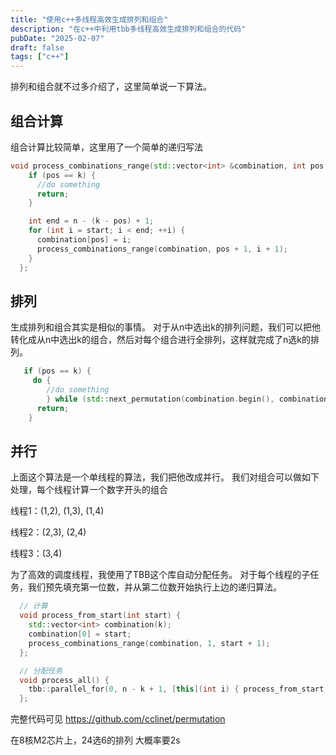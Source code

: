```yaml
---
title: "使用c++多线程高效生成排列和组合"
description: "在c++中利用tbb多线程高效生成排列和组合的代码"
pubDate: "2025-02-07"
draft: false
tags: ["c++"]
---
```


排列和组合就不过多介绍了，这里简单说一下算法。

## 组合计算

组合计算比较简单，这里用了一个简单的递归写法

```cpp
void process_combinations_range(std::vector<int> &combination, int pos, int start) {
    if (pos == k) {
      //do something
      return;
    }

    int end = n - (k - pos) + 1;
    for (int i = start; i < end; ++i) {
      combination[pos] = i;
      process_combinations_range(combination, pos + 1, i + 1);
    }
  };
```

## 排列

生成排列和组合其实是相似的事情。
对于从n中选出k的排列问题，我们可以把他转化成从n中选出k的组合，然后对每个组合进行全排列，这样就完成了n选k的排列。

```cpp
   if (pos == k) {
     do {
        //do something
        } while (std::next_permutation(combination.begin(), combination.end()));
      return;
    }
```

## 并行

上面这个算法是一个单线程的算法，我们把他改成并行。
我们对组合可以做如下处理，每个线程计算一个数字开头的组合

线程1：(1,2), (1,3), (1,4)

线程2：(2,3), (2,4)

线程3：(3,4)

为了高效的调度线程，我使用了TBB这个库自动分配任务。
对于每个线程的子任务，我们预先填充第一位数，并从第二位数开始执行上边的递归算法。

```cpp
  // 计算
  void process_from_start(int start) {
    std::vector<int> combination(k);
    combination[0] = start;
    process_combinations_range(combination, 1, start + 1);
  };

  // 分配任务
  void process_all() {
    tbb::parallel_for(0, n - k + 1, [this](int i) { process_from_start(i); });
  };
```

完整代码可见 https://github.com/cclinet/permutation

在8核M2芯片上，24选6的排列 大概率要2s
